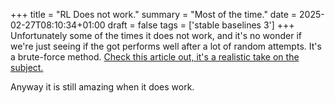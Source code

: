 +++
title = "RL Does not work."
summary = "Most of the time."
date = 2025-02-27T08:10:34+01:00
draft = false
tags = ['stable baselines 3']
+++
Unfortunately some of the times it does not work, and it's no wonder if we're just seeing if the got performs well after a lot of random attempts. It's a brute-force method.
[Check this article out, it's a realistic take on the subject.](https://www.alexirpan.com/2018/02/14/rl-hard.html)

Anyway it is still amazing when it does work.
